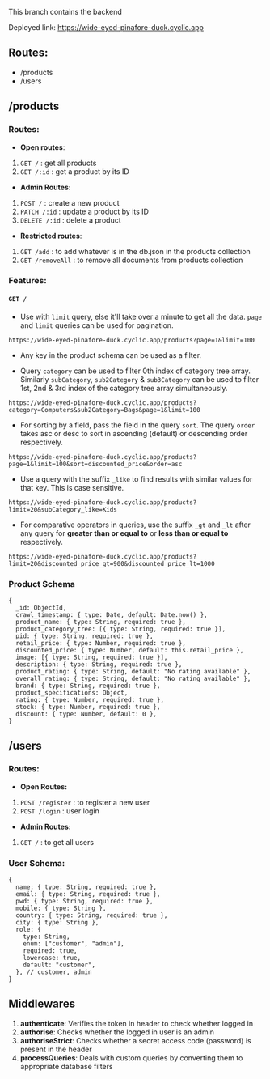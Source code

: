 This branch contains the backend

Deployed link: https://wide-eyed-pinafore-duck.cyclic.app

## Routes:

- /products
- /users

## /products

### Routes:

- **Open routes**:

1. `GET /` : get all products
2. `GET /:id` : get a product by its ID

- **Admin Routes:**

1. `POST /` : create a new product
2. `PATCH /:id` : update a product by its ID
3. `DELETE /:id` : delete a product

- **Restricted routes**:

1. `GET /add` : to add whatever is in the db.json in the products collection
2. `GET /removeAll` : to remove all documents from products collection

### Features:

#### `GET /`

- Use with `limit` query, else it'll take over a minute to get all the data. `page` and `limit` queries can be used for pagination.

```
https://wide-eyed-pinafore-duck.cyclic.app/products?page=1&limit=100
```

- Any key in the product schema can be used as a filter.

- Query `category` can be used to filter 0th index of category tree array. Similarly `subCategory`, `sub2Category` & `sub3Category` can be used to filter 1st, 2nd & 3rd index of the category tree array simultaneously.

```
https://wide-eyed-pinafore-duck.cyclic.app/products?category=Computers&sub2Category=Bags&page=1&limit=100
```

- For sorting by a field, pass the field in the query `sort`. The query `order` takes asc or desc to sort in ascending (default) or descending order respectively.

```
https://wide-eyed-pinafore-duck.cyclic.app/products?page=1&limit=100&sort=discounted_price&order=asc
```

- Use a query with the suffix `_like` to find results with similar values for that key. This is case sensitive.

```
https://wide-eyed-pinafore-duck.cyclic.app/products?limit=20&subCategory_like=Kids
```

- For comparative operators in queries, use the suffix `_gt` and `_lt` after any query for **greater than or equal to** or **less than or equal to** respectively.

```
https://wide-eyed-pinafore-duck.cyclic.app/products?limit=20&discounted_price_gt=900&discounted_price_lt=1000
```

### Product Schema

```
{
  _id: ObjectId,
  crawl_timestamp: { type: Date, default: Date.now() },
  product_name: { type: String, required: true },
  product_category_tree: [{ type: String, required: true }],
  pid: { type: String, required: true },
  retail_price: { type: Number, required: true },
  discounted_price: { type: Number, default: this.retail_price },
  image: [{ type: String, required: true }],
  description: { type: String, required: true },
  product_rating: { type: String, default: "No rating available" },
  overall_rating: { type: String, default: "No rating available" },
  brand: { type: String, required: true },
  product_specifications: Object,
  rating: { type: Number, required: true },
  stock: { type: Number, required: true },
  discount: { type: Number, default: 0 },
}
```

## /users

### Routes:

- **Open Routes:**

1. `POST /register` : to register a new user
2. `POST /login` : user login

- **Admin Routes:**

1. `GET /` : to get all users

### User Schema:

```
{
  name: { type: String, required: true },
  email: { type: String, required: true },
  pwd: { type: String, required: true },
  mobile: { type: String },
  country: { type: String, required: true },
  city: { type: String },
  role: {
    type: String,
    enum: ["customer", "admin"],
    required: true,
    lowercase: true,
    default: "customer",
  }, // customer, admin
}
```

## Middlewares

1. **authenticate**: Verifies the token in header to check whether logged in
2. **authorise**: Checks whether the logged in user is an admin
3. **authoriseStrict**: Checks whether a secret access code (password) is present in the header
4. **processQueries**: Deals with custom queries by converting them to appropriate database filters

